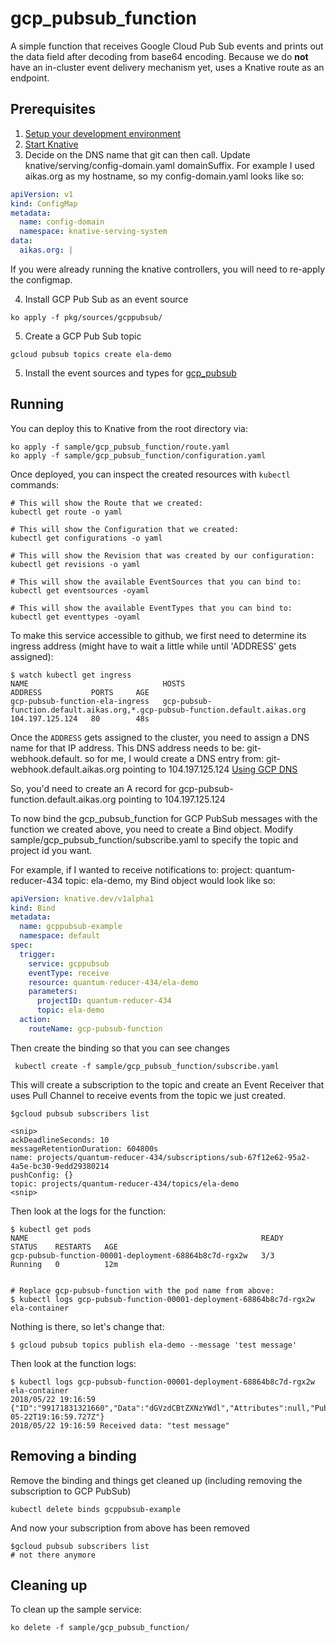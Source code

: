 # gcp_pubsub_function

A simple function that receives Google Cloud Pub Sub events and prints out the data field after decoding
from base64 encoding. Because we do **not** have an in-cluster event delivery mechanism yet, uses a
Knative route as an endpoint.

## Prerequisites

1. [Setup your development environment](../../DEVELOPMENT.md#getting-started)
2. [Start Knative](../../README.md#start-knative)
3. Decide on the DNS name that git can then call. Update knative/serving/config-domain.yaml domainSuffix.
For example I used aikas.org as my hostname, so my config-domain.yaml looks like so:

```yaml
apiVersion: v1
kind: ConfigMap
metadata:
  name: config-domain
  namespace: knative-serving-system
data:
  aikas.org: |
```

If you were already running the knative controllers, you will need to re-apply the configmap.

4. Install GCP Pub Sub as an event source
```shell
ko apply -f pkg/sources/gcppubsub/
```

5. Create a GCP Pub Sub topic

```shell
gcloud pubsub topics create ela-demo
```

5. Install the event sources and types for [gcp_pubsub](../gcp_pubsub/README.md)

## Running

You can deploy this to Knative from the root directory via:
```shell
ko apply -f sample/gcp_pubsub_function/route.yaml
ko apply -f sample/gcp_pubsub_function/configuration.yaml
```

Once deployed, you can inspect the created resources with `kubectl` commands:

```shell
# This will show the Route that we created:
kubectl get route -o yaml

# This will show the Configuration that we created:
kubectl get configurations -o yaml

# This will show the Revision that was created by our configuration:
kubectl get revisions -o yaml

# This will show the available EventSources that you can bind to:
kubectl get eventsources -oyaml

# This will show the available EventTypes that you can bind to:
kubectl get eventtypes -oyaml

```

To make this service accessible to github, we first need to determine its ingress address
(might have to wait a little while until 'ADDRESS' gets assigned):
```shell
$ watch kubectl get ingress
NAME                              HOSTS                                                                           ADDRESS           PORTS     AGE
gcp-pubsub-function-ela-ingress   gcp-pubsub-function.default.aikas.org,*.gcp-pubsub-function.default.aikas.org   104.197.125.124   80        48s

```

Once the `ADDRESS` gets assigned to the cluster, you need to assign a DNS name for that IP address. This DNS address needs to be:
git-webhook.default.<domainsuffix you created> so for me, I would create a DNS entry from:
git-webhook.default.aikas.org pointing to 104.197.125.124
[Using GCP DNS](https://support.google.com/domains/answer/3290350)

So, you'd need to create an A record for gcp-pubsub-function.default.aikas.org pointing to 104.197.125.124

To now bind the gcp_pubsub_function for GCP PubSub messages with the function we created above, you need to
 create a Bind object. Modify sample/gcp_pubsub_function/subscribe.yaml to specify the topic and project id
 you want.

 For example, if I wanted to receive notifications to:
 project: quantum-reducer-434 topic: ela-demo, my Bind object would look like so:

```yaml
apiVersion: knative.dev/v1alpha1
kind: Bind
metadata:
  name: gcppubsub-example
  namespace: default
spec:
  trigger:
    service: gcppubsub
    eventType: receive
    resource: quantum-reducer-434/ela-demo
    parameters:
      projectID: quantum-reducer-434
      topic: ela-demo
  action:
    routeName: gcp-pubsub-function
```

Then create the binding so that you can see changes

```shell
 kubectl create -f sample/gcp_pubsub_function/subscribe.yaml
```


This will create a subscription to the topic and create an Event Receiver that uses Pull Channel
to receive events from the topic we just created.

```shell
$gcloud pubsub subscribers list 

<snip>
ackDeadlineSeconds: 10
messageRetentionDuration: 604800s
name: projects/quantum-reducer-434/subscriptions/sub-67f12e62-95a2-4a5e-bc30-9edd29380214
pushConfig: {}
topic: projects/quantum-reducer-434/topics/ela-demo
<snip>

```

Then look at the logs for the function:

```shell
$ kubectl get pods
NAME                                                    READY     STATUS    RESTARTS   AGE
gcp-pubsub-function-00001-deployment-68864b8c7d-rgx2w   3/3       Running   0          12m


# Replace gcp-pubsub-function with the pod name from above:
$ kubectl logs gcp-pubsub-function-00001-deployment-68864b8c7d-rgx2w ela-container
```

Nothing is there, so let's change that:

```shell
$ gcloud pubsub topics publish ela-demo --message 'test message'
```

Then look at the function logs:

```shell
$ kubectl logs gcp-pubsub-function-00001-deployment-68864b8c7d-rgx2w ela-container
2018/05/22 19:16:59 {"ID":"99171831321660","Data":"dGVzdCBtZXNzYWdl","Attributes":null,"PublishTime":"2018-05-22T19:16:59.727Z"}
2018/05/22 19:16:59 Received data: "test message"
```

## Removing a binding

Remove the binding and things get cleaned up (including removing the subscription to GCP PubSub)

```shell
kubectl delete binds gcppubsub-example
```

And now your subscription from above has been removed
```shell
$gcloud pubsub subscribers list 
# not there anymore
```


## Cleaning up

To clean up the sample service:

```shell
ko delete -f sample/gcp_pubsub_function/
```
